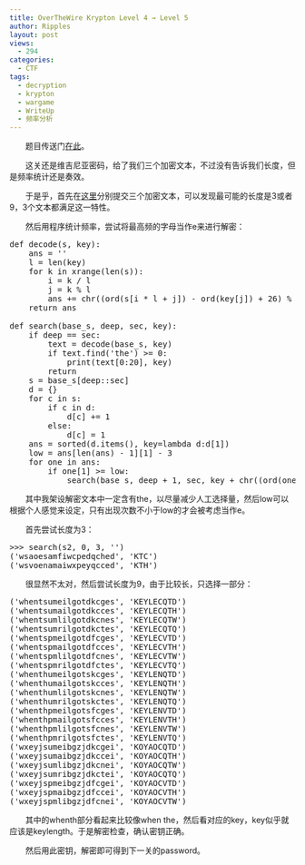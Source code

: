 ```yaml
---
title: OverTheWire Krypton Level 4 → Level 5
author: Ripples
layout: post
views:
  - 294
categories:
  - CTF
tags:
  - decryption
  - krypton
  - wargame
  - WriteUp
  - 频率分析
---
```

<p style="text-indent: 2em;">
  题目传送门<a href="http://overthewire.org/wargames/krypton/krypton5.html" target="_blank">在此</a>。
</p>

<p style="text-indent: 2em;">
  这关还是维吉尼亚密码，给了我们三个加密文本，不过没有告诉我们长度，但是频率统计还是奏效。
</p>

<p style="text-indent: 2em;">
  于是乎，首先在<a href="http://www.simonsingh.net/The_Black_Chamber/vigenere_cracking_tool.html" target="_blank">这里</a>分别提交三个加密文本，可以发现最可能的长度是3或者9，3个文本都满足这一特性。
</p>

<p style="text-indent: 2em;">
  然后用程序统计频率，尝试将最高频的字母当作e来进行解密：
</p>

<!--more-->

<pre class="brush:python;toolbar:false">def&nbsp;decode(s,&nbsp;key):
&nbsp;&nbsp;&nbsp;&nbsp;ans&nbsp;=&nbsp;&#39;&#39;
&nbsp;&nbsp;&nbsp;&nbsp;l&nbsp;=&nbsp;len(key)
&nbsp;&nbsp;&nbsp;&nbsp;for&nbsp;k&nbsp;in&nbsp;xrange(len(s)):
&nbsp;&nbsp;&nbsp;&nbsp;&nbsp;&nbsp;&nbsp;&nbsp;i&nbsp;=&nbsp;k&nbsp;/&nbsp;l
&nbsp;&nbsp;&nbsp;&nbsp;&nbsp;&nbsp;&nbsp;&nbsp;j&nbsp;=&nbsp;k&nbsp;%&nbsp;l
&nbsp;&nbsp;&nbsp;&nbsp;&nbsp;&nbsp;&nbsp;&nbsp;ans&nbsp;+=&nbsp;chr((ord(s[i&nbsp;*&nbsp;l&nbsp;+&nbsp;j])&nbsp;-&nbsp;ord(key[j])&nbsp;+&nbsp;26)&nbsp;%&nbsp;26&nbsp;+&nbsp;ord(&#39;a&#39;))
&nbsp;&nbsp;&nbsp;&nbsp;return&nbsp;ans
&nbsp;&nbsp;&nbsp;&nbsp;
def&nbsp;search(base_s,&nbsp;deep,&nbsp;sec,&nbsp;key):
&nbsp;&nbsp;&nbsp;&nbsp;if&nbsp;deep&nbsp;==&nbsp;sec:
&nbsp;&nbsp;&nbsp;&nbsp;&nbsp;&nbsp;&nbsp;&nbsp;text&nbsp;=&nbsp;decode(base_s,&nbsp;key)
&nbsp;&nbsp;&nbsp;&nbsp;&nbsp;&nbsp;&nbsp;&nbsp;if&nbsp;text.find(&#39;the&#39;)&nbsp;&gt;=&nbsp;0:
&nbsp;&nbsp;&nbsp;&nbsp;&nbsp;&nbsp;&nbsp;&nbsp;&nbsp;&nbsp;&nbsp;&nbsp;print(text[0:20],&nbsp;key)
&nbsp;&nbsp;&nbsp;&nbsp;&nbsp;&nbsp;&nbsp;&nbsp;return
&nbsp;&nbsp;&nbsp;&nbsp;s&nbsp;=&nbsp;base_s[deep::sec]
&nbsp;&nbsp;&nbsp;&nbsp;d&nbsp;=&nbsp;{}
&nbsp;&nbsp;&nbsp;&nbsp;for&nbsp;c&nbsp;in&nbsp;s:
&nbsp;&nbsp;&nbsp;&nbsp;&nbsp;&nbsp;&nbsp;&nbsp;if&nbsp;c&nbsp;in&nbsp;d:
&nbsp;&nbsp;&nbsp;&nbsp;&nbsp;&nbsp;&nbsp;&nbsp;&nbsp;&nbsp;&nbsp;&nbsp;d[c]&nbsp;+=&nbsp;1
&nbsp;&nbsp;&nbsp;&nbsp;&nbsp;&nbsp;&nbsp;&nbsp;else:
&nbsp;&nbsp;&nbsp;&nbsp;&nbsp;&nbsp;&nbsp;&nbsp;&nbsp;&nbsp;&nbsp;&nbsp;d[c]&nbsp;=&nbsp;1
&nbsp;&nbsp;&nbsp;&nbsp;ans&nbsp;=&nbsp;sorted(d.items(),&nbsp;key=lambda&nbsp;d:d[1])
&nbsp;&nbsp;&nbsp;&nbsp;low&nbsp;=&nbsp;ans[len(ans)&nbsp;-&nbsp;1][1]&nbsp;-&nbsp;3
&nbsp;&nbsp;&nbsp;&nbsp;for&nbsp;one&nbsp;in&nbsp;ans:
&nbsp;&nbsp;&nbsp;&nbsp;&nbsp;&nbsp;&nbsp;&nbsp;if&nbsp;one[1]&nbsp;&gt;=&nbsp;low:
&nbsp;&nbsp;&nbsp;&nbsp;&nbsp;&nbsp;&nbsp;&nbsp;&nbsp;&nbsp;&nbsp;&nbsp;search(base_s,&nbsp;deep&nbsp;+&nbsp;1,&nbsp;sec,&nbsp;key&nbsp;+&nbsp;chr((ord(one[0])&nbsp;-&nbsp;ord(&#39;E&#39;)&nbsp;+&nbsp;26)&nbsp;%&nbsp;26&nbsp;+&nbsp;ord(&#39;A&#39;)))</pre>

<p style="text-indent: 2em;">
  其中我架设解密文本中一定含有the，以尽量减少人工选择量，然后low可以根据个人感觉来设定，只有出现次数不小于low的才会被考虑当作e。
</p>

<p style="text-indent: 2em;">
  首先尝试长度为3：
</p>

<pre class="brush:python;toolbar:false">&gt;&gt;&gt;&nbsp;search(s2,&nbsp;0,&nbsp;3,&nbsp;&#39;&#39;)
(&#39;wsaoesamfiwcpedqched&#39;,&nbsp;&#39;KTC&#39;)
(&#39;wsvoenamaiwxpeyqcced&#39;,&nbsp;&#39;KTH&#39;)</pre>

<p style="text-indent: 2em;">
  很显然不太对，然后尝试长度为9，由于比较长，只选择一部分：
</p>

<pre class="brush:plain;toolbar:false">(&#39;whentsumeilgotdkcges&#39;,&nbsp;&#39;KEYLECQTD&#39;)
(&#39;whentsumailgotdkcces&#39;,&nbsp;&#39;KEYLECQTH&#39;)
(&#39;whentsumlilgotdkcnes&#39;,&nbsp;&#39;KEYLECQTW&#39;)
(&#39;whentsumrilgotdkctes&#39;,&nbsp;&#39;KEYLECQTQ&#39;)
(&#39;whentspmeilgotdfcges&#39;,&nbsp;&#39;KEYLECVTD&#39;)
(&#39;whentspmailgotdfcces&#39;,&nbsp;&#39;KEYLECVTH&#39;)
(&#39;whentspmlilgotdfcnes&#39;,&nbsp;&#39;KEYLECVTW&#39;)
(&#39;whentspmrilgotdfctes&#39;,&nbsp;&#39;KEYLECVTQ&#39;)
(&#39;whenthumeilgotskcges&#39;,&nbsp;&#39;KEYLENQTD&#39;)
(&#39;whenthumailgotskcces&#39;,&nbsp;&#39;KEYLENQTH&#39;)
(&#39;whenthumlilgotskcnes&#39;,&nbsp;&#39;KEYLENQTW&#39;)
(&#39;whenthumrilgotskctes&#39;,&nbsp;&#39;KEYLENQTQ&#39;)
(&#39;whenthpmeilgotsfcges&#39;,&nbsp;&#39;KEYLENVTD&#39;)
(&#39;whenthpmailgotsfcces&#39;,&nbsp;&#39;KEYLENVTH&#39;)
(&#39;whenthpmlilgotsfcnes&#39;,&nbsp;&#39;KEYLENVTW&#39;)
(&#39;whenthpmrilgotsfctes&#39;,&nbsp;&#39;KEYLENVTQ&#39;)
(&#39;wxeyjsumeibgzjdkcgei&#39;,&nbsp;&#39;KOYAOCQTD&#39;)
(&#39;wxeyjsumaibgzjdkccei&#39;,&nbsp;&#39;KOYAOCQTH&#39;)
(&#39;wxeyjsumlibgzjdkcnei&#39;,&nbsp;&#39;KOYAOCQTW&#39;)
(&#39;wxeyjsumribgzjdkctei&#39;,&nbsp;&#39;KOYAOCQTQ&#39;)
(&#39;wxeyjspmeibgzjdfcgei&#39;,&nbsp;&#39;KOYAOCVTD&#39;)
(&#39;wxeyjspmaibgzjdfccei&#39;,&nbsp;&#39;KOYAOCVTH&#39;)
(&#39;wxeyjspmlibgzjdfcnei&#39;,&nbsp;&#39;KOYAOCVTW&#39;)</pre>

<p style="text-indent: 2em;">
  其中的whenth部分看起来比较像when the，然后看对应的key，key似乎就应该是keylength。于是解密检查，确认密钥正确。
</p>

<p style="text-indent: 2em;">
  然后用此密钥，解密即可得到下一关的password。
</p>
